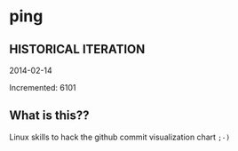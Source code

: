 # ping

## HISTORICAL ITERATION
2014-02-14

Incremented: 6101

## What is this?? 
Linux skills to hack the github commit visualization chart `;-)`

